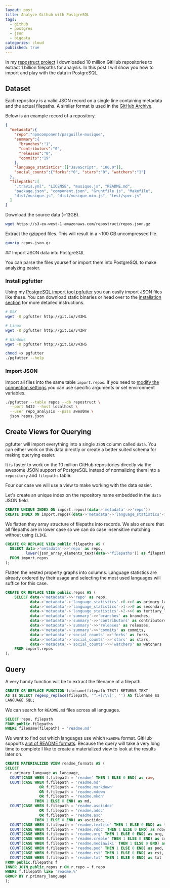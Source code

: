 ```yaml
---
layout: post
title: Analyze Github with PostgreSQL
tags:
  - github
  - postgres
  - json
  - bigdata
categories: cloud
published: true
---
```


In my [repostruct project](https://github.com/lukasmartinelli/repostruct)
I downloaded 10 million GitHub repositories to extract 1 billion filepaths
for analysis.
In this post I will show you how to import and play with the data in PostgreSQL.

## Dataset

Each repository is a valid JSON record on a single line containing metadata and
the actual filepaths.
A similar format is used in the [GitHub Archive](https://www.githubarchive.org/).

Below is an example record of a repository.

```json
{
  "metadata":{
    "repo":"npmcomponent/pazguille-musique",
    "summary":{
      "branches":"1",
      "contributors":"0",
      "releases":"0",
      "commits":"19"
    },
    "language_statistics":[["JavaScript", "100.0"]],
    "social_counts":{"forks":"0", "stars":"0", "watchers":"1"}
  },
  "filepaths":[
    ".travis.yml", "LICENSE", "musique.js", "README.md",
    "package.json", "component.json", "Gruntfile.js", "Makefile",
    "dist/musique.js", "dist/musique.min.js", "test/spec.js"
  ]
}
```

Download the source data (~13GB).

```bash
wget https://s3-eu-west-1.amazonaws.com/repostruct/repos.json.gz
```

Extract the gzipped files. This will result in a ~100 GB uncompressed file.

```bash
gunzip repos.json.gz
```

## Import JSON data into PostgreSQL

You can parse the files yourself or import them into PostgreSQL to make analyzing easier.

### Install pgfutter

Using my [PostgreSQL import tool pgfutter](https://github.com/lukasmartinelli/pgfutter) you can easily import JSON files like these.
You can download static binaries or head over to the [installation section](https://github.com/lukasmartinelli/pgfutter#install) for more detailed instructions.

```bash
# OSX
wget -O pgfutter http://git.io/v43HL

# Linux
wget -O pgfutter http://git.io/v43Hr

# Windows
wget -O pgfutter http://git.io/v43HS

chmod +x pgfutter
./pgfutter --help
```



### Import JSON

Import all files into the same table `import.repos`.
If you need to [modify the connection settings](https://github.com/lukasmartinelli/pgfutter#database-connection)
you can use specific arguments or set environment variables.

```bash
./pgfutter --table repos --db repostruct \
  --port 5432 --host localhost \
  --user repo_analysis --pass awes0me \
  json repos.json
```

## Create Views for Querying

pgfutter will import everything into a single `JSON` column called `data`.
You can either work on this data directly or create a better suited schema
for making querying easier.

It is faster to work on the 10 million GitHub repositories directly via
the awesome JSON support of PostgreSQL instead of normalizing them into a
`repository` and `filepaths` table.

Four our case we will use a view to make working with the data easier.

Let's create an unique index on the repository name embedded in the `data` JSON field.

```sql
CREATE UNIQUE INDEX ON import.repos((data->'metadata'->>'repo'))
CREATE INDEX ON import.repos((data->'metadata'->'language_statistics'->0->>0))
```

We flatten they array structure of filepaths into records.
We also ensure that all filepaths are in lower case so we can do case
insensitive matching without using `ILIKE`.

```sql
CREATE OR REPLACE VIEW public.filepaths AS (
  SELECT data->'metadata'->>'repo' as repo,
         lower(json_array_elements_text(data->'filepaths')) as filepath
  FROM import.repos
);
```

Flatten the nested property graphs into columns.
Language statistics are already ordered by their usage and selecting
the most used languages will suffice for this case.

```sql
CREATE OR REPLACE VIEW public.repos AS (
    SELECT data->'metadata'->>'repo' as repo,
           data->'metadata'->'language_statistics'->0->>0 as primary_language,
           data->'metadata'->'language_statistics'->1->>0 as secondary_language,
           data->'metadata'->'language_statistics'->2->>0 as tertiary_language,
           data->'metadata'->'summary'->>'branches' as branches,
           data->'metadata'->'summary'->>'contributors' as contributors,
           data->'metadata'->'summary'->>'releases' as releases,
           data->'metadata'->'summary'->>'commits' as commits,
           data->'metadata'->'social_counts'->>'forks' as forks,
           data->'metadata'->'social_counts'->>'stars' as stars,
           data->'metadata'->'social_counts'->>'watchers' as watchers
    FROM import.repos
);
```

## Query

A very handy function will be to extract the filename of a filepath.

```sql
CREATE OR REPLACE FUNCTION filename(filepath TEXT) RETURNS TEXT
AS $$ SELECT regexp_replace(filepath, '^.+[/\\]', '') AS filename $$
LANGUAGE SQL;
```

We can search for `README.md` files across all languages.

```sql
SELECT repo, filepath
FROM public.filepaths
WHERE filename(filepath) = 'readme.md'
```

We want to find out which languages use which `README` format.
GitHub supports [alot of README formats](https://github.com/github/markup).
Because the query will take a very long time to complete I like
to create a materialized view to look at the results later on.

```sql
CREATE MATERIALIZED VIEW readme_formats AS (
SELECT
  r.primary_language as language,
  COUNT(CASE WHEN f.filepath = 'readme' THEN 1 ELSE 0 END) as raw,
  COUNT(CASE WHEN f.filepath = 'readme.md'
               OR f.filepath = 'readme.markdown'
               OR f.filepath = 'readme.mdown'
               OR f.filepath = 'readme.mkdn'
             THEN 1 ELSE 0 END) as md,
  COUNT(CASE WHEN f.filepath = 'readme.asciidoc'
               OR f.filepath = 'readme.adoc'
               OR f.filepath = 'readme.asc'
             THEN 1 ELSE 0 END) as asciidoc,
  COUNT(CASE WHEN f.filepath = 'readme.textile' THEN 1 ELSE 0 END) as textile,
  COUNT(CASE WHEN f.filepath = 'readme.rdoc' THEN 1 ELSE 0 END) as rdoc,
  COUNT(CASE WHEN f.filepath = 'readme.org' THEN 1 ELSE 0 END) as org,
  COUNT(CASE WHEN f.filepath = 'readme.creole' THEN 1 ELSE 0 END) as creole,
  COUNT(CASE WHEN f.filepath = 'readme.mediawiki' THEN 1 ELSE 0 END) as mediawiki,
  COUNT(CASE WHEN f.filepath = 'readme.pod' THEN 1 ELSE 0 END) as pod,
  COUNT(CASE WHEN f.filepath = 'readme.rst' THEN 1 ELSE 0 END) as rst,
  COUNT(CASE WHEN f.filepath = 'readme.txt' THEN 1 ELSE 0 END) as txt
FROM public.filepaths f
INNER JOIN public.repos r ON r.repo = f.repo
WHERE f.filepath like 'readme.%'
GROUP BY r.primary_language
);
```

